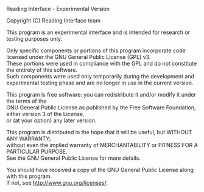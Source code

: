Reading Interface - Experimental Version

Copyright (C) Reading Interface team

This program is an experimental interface and is intended for research or testing purposes only.

Only specific components or portions of this program incorporate code licensed under the GNU General Public License (GPL) v3.  
These portions were used in compliance with the GPL and do not constitute the entirety of this software.  
Such components were used only temporarily during the development and experimental testing phase and are no longer in use in the current version.

This program is free software: you can redistribute it and/or modify it under the terms of the  
GNU General Public License as published by the Free Software Foundation, either version 3 of the License,  
or (at your option) any later version.

This program is distributed in the hope that it will be useful, but WITHOUT ANY WARRANTY;  
without even the implied warranty of MERCHANTABILITY or FITNESS FOR A PARTICULAR PURPOSE.  
See the GNU General Public License for more details.

You should have received a copy of the GNU General Public License along with this program.  
If not, see <http://www.gnu.org/licenses/>.
